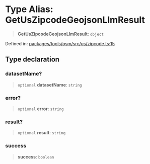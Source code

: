 # Type Alias: GetUsZipcodeGeojsonLlmResult

> **GetUsZipcodeGeojsonLlmResult**: `object`

Defined in: [packages/tools/osm/src/us/zipcode.ts:15](https://github.com/geodaopenjs/openassistant/blob/0a6a7e7306d75a25dc968b3117f04cb7bd613bec/packages/tools/osm/src/us/zipcode.ts#L15)

## Type declaration

### datasetName?

> `optional` **datasetName**: `string`

### error?

> `optional` **error**: `string`

### result?

> `optional` **result**: `string`

### success

> **success**: `boolean`
